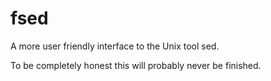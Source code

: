 # fsed
A more user friendly interface to the Unix tool sed.

To be completely honest this will probably never be finished.
